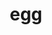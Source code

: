 ---
layout: smileys&emotion
title: egg
emoji: egg
permalink: 🥚.html
image: assets/img/3moji/egg.png
---